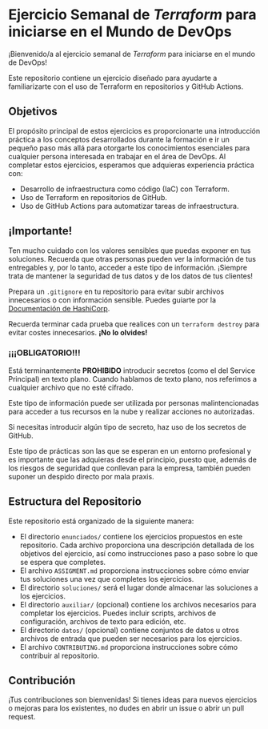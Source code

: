 # Ejercicio Semanal de _Terraform_ para iniciarse en el Mundo de DevOps

¡Bienvenido/a al ejercicio semanal de _Terraform_ para iniciarse en el mundo de DevOps!

Este repositorio contiene un ejercicio diseñado para ayudarte a familiarizarte con el uso de Terraform en repositorios y GitHub Actions.

## Objetivos

El propósito principal de estos ejercicios es proporcionarte una introducción práctica a los conceptos desarrollados durante la formación e ir un pequeño paso más allá para otorgarte los conocimientos esenciales para cualquier persona interesada en trabajar en el área de DevOps. Al completar estos ejercicios, esperamos que adquieras experiencia práctica con:

- Desarrollo de infraestructura como código (IaC) con Terraform.
- Uso de Terraform en repositorios de GitHub.
- Uso de GitHub Actions para automatizar tareas de infraestructura.

## ¡Importante!

Ten mucho cuidado con los valores sensibles que puedas exponer en tus soluciones. Recuerda que otras personas pueden ver la información de tus entregables y, por lo tanto, acceder a este tipo de información. ¡Siempre trata de mantener la seguridad de tus datos y de los datos de tus clientes!

Prepara un `.gitignore` en tu repositorio para evitar subir archivos innecesarios o con información sensible. Puedes guiarte por la [Documentación de HashiCorp](https://developer.hashicorp.com/terraform/language/style#gitignore).

Recuerda terminar cada prueba que realices con un `terraform destroy` para evitar costes innecesarios. **¡No lo olvides!**

### ¡¡¡OBLIGATORIO!!!

Está terminantemente **PROHIBIDO** introducir secretos (como el del Service Principal) en texto plano. Cuando hablamos de texto plano, nos referimos a cualquier archivo que no esté cifrado.

Este tipo de información puede ser utilizada por personas malintencionadas para acceder a tus recursos en la nube y realizar acciones no autorizadas.

Si necesitas introducir algún tipo de secreto, haz uso de los secretos de GitHub.

Este tipo de prácticas son las que se esperan en un entorno profesional y es importante que las adquieras desde el principio, puesto que, además de los riesgos de seguridad que conllevan para la empresa, también pueden suponer un despido directo por mala praxis.

## Estructura del Repositorio

Este repositorio está organizado de la siguiente manera:


- El directorio `enunciados/` contiene los ejercicios propuestos en este repositorio. Cada archivo proporciona una descripción detallada de los objetivos del ejercicio, así como instrucciones paso a paso sobre lo que se espera que completes.
- El archivo `ASSIGMENT.md` proporciona instrucciones sobre cómo enviar tus soluciones una vez que completes los ejercicios.
- El directorio `soluciones/` será el lugar donde almacenar las soluciones a los ejercicios.
- El directorio `auxiliar/` (opcional) contiene los archivos necesarios para completar los ejercicios. Puedes incluir scripts, archivos de configuración, archivos de texto para edición, etc.
- El directorio `datos/` (opcional) contiene conjuntos de datos u otros archivos de entrada que pueden ser necesarios para los ejercicios.
- El archivo `CONTRIBUTING.md` proporciona instrucciones sobre cómo contribuir al repositorio.

## Contribución

¡Tus contribuciones son bienvenidas! Si tienes ideas para nuevos ejercicios o mejoras para los existentes, no dudes en abrir un issue o abrir un pull request.
